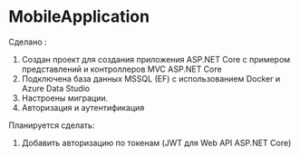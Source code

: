 # MobileApplication
Сделано :

1. Создан проект для создания приложения ASP.NET Core c примером представлений и контроллеров MVC ASP.NET Core
2. Подключена база данных MSSQL (EF) c использованием Docker и Azure Data Studio
3. Настроены миграции.
4. Авторизация и аутентификация 

Планируется сделать:
1. Добавить авторизацию по токенам (JWT для Web API ASP.NET Core)
